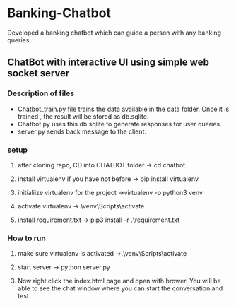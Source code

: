 # Banking-Chatbot
Developed a banking chatbot which can guide a person with any banking queries. 

## ChatBot with interactive UI using simple web socket server 
### Description of files
* Chatbot_train.py file trains the data available in the data folder. Once it is trained , the result will be stored as db.sqlite.
* Chatbot.py uses this db.sqlite to generate responses for user queries.
* server.py sends back message to the client.

### setup
1) after cloning repo, CD into CHATBOT folder
    -> cd chatbot

2) install virtualenv if you have not before
    -> pip install virtualenv

3) initialiize virtualenv for the project
    ->virtualenv -p python3 venv

4) activate virtualenv
    ->.\venv\Scripts\activate
    
5) install requirement.txt
    -> pip3 install -r .\requirement.txt

### How to run
1) make sure virtualenv is activated
    ->.\venv\Scripts\activate

2) start server
    -> python server.py

3) Now right click the index.html page and open with brower. You will be able to see the chat window where you can start the conversation and test.

